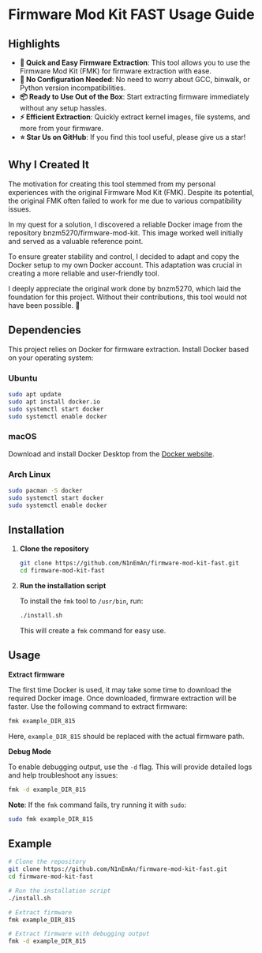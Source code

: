 # Firmware Mod Kit FAST Usage Guide

## Highlights

- **🚀 Quick and Easy Firmware Extraction**: This tool allows you to use the Firmware Mod Kit (FMK) for firmware extraction with ease.
- **🔧 No Configuration Needed**: No need to worry about GCC, binwalk, or Python version incompatibilities.
- **📦 Ready to Use Out of the Box**: Start extracting firmware immediately without any setup hassles.
- **⚡ Efficient Extraction**: Quickly extract kernel images, file systems, and more from your firmware.
- **⭐ Star Us on GitHub**: If you find this tool useful, please give us a star!

## Why I Created It

The motivation for creating this tool stemmed from my personal experiences with the original Firmware Mod Kit (FMK). Despite its potential, the original FMK often failed to work for me due to various compatibility issues.

In my quest for a solution, I discovered a reliable Docker image from the repository bnzm5270/firmware-mod-kit. This image worked well initially and served as a valuable reference point.

To ensure greater stability and control, I decided to adapt and copy the Docker setup to my own Docker account. This adaptation was crucial in creating a more reliable and user-friendly tool.

I deeply appreciate the original work done by bnzm5270, which laid the foundation for this project. Without their contributions, this tool would not have been possible. 🙏

## Dependencies

This project relies on Docker for firmware extraction. Install Docker based on your operating system:

### Ubuntu

```bash
sudo apt update
sudo apt install docker.io
sudo systemctl start docker
sudo systemctl enable docker
```

### macOS

Download and install Docker Desktop from the [Docker website](https://www.docker.com/products/docker-desktop).

### Arch Linux

```bash
sudo pacman -S docker
sudo systemctl start docker
sudo systemctl enable docker
```

## Installation

1. **Clone the repository**

    ```bash
    git clone https://github.com/N1nEmAn/firmware-mod-kit-fast.git
    cd firmware-mod-kit-fast
    ```

2. **Run the installation script**

    To install the `fmk` tool to `/usr/bin`, run:

    ```bash
    ./install.sh
    ```

    This will create a `fmk` command for easy use.

## Usage

**Extract firmware**

The first time Docker is used, it may take some time to download the required Docker image. Once downloaded, firmware extraction will be faster. Use the following command to extract firmware:

```bash
fmk example_DIR_815
```

Here, `example_DIR_815` should be replaced with the actual firmware path.

**Debug Mode**

To enable debugging output, use the `-d` flag. This will provide detailed logs and help troubleshoot any issues:

```bash
fmk -d example_DIR_815
```

**Note**: If the `fmk` command fails, try running it with `sudo`:

```bash
sudo fmk example_DIR_815
```

## Example

```bash
# Clone the repository
git clone https://github.com/N1nEmAn/firmware-mod-kit-fast.git
cd firmware-mod-kit-fast

# Run the installation script
./install.sh

# Extract firmware
fmk example_DIR_815

# Extract firmware with debugging output
fmk -d example_DIR_815
```
